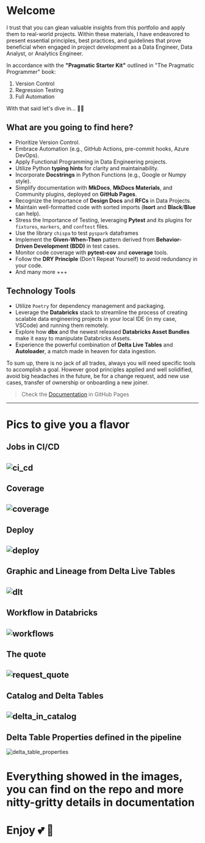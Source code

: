 # Welcome

I trust that you can glean valuable insights from this portfolio and apply them to real-world projects. Within these materials, I have endeavored to present essential principles, best practices, and guidelines that prove beneficial when engaged in project development as a Data Engineer, Data Analyst, or Analytics Engineer.

In accordance with the **"Pragmatic Starter Kit"** outlined in "The Pragmatic Programmer" book:
1. Version Control
2. Regression Testing
3. Full Automation

With that said let's dive in... 🏊‍♂️

## What are you going to find here?

- Prioritize Version Control.
- Embrace Automation (e.g., GitHub Actions, pre-commit hooks, Azure DevOps).
- Apply Functional Programming in Data Engineering projects.
- Utilize Python **typing hints** for clarity and maintainability.
- Incorporate **Docstrings** in Python Functions (e.g., Google or Numpy style).
- Simplify documentation with **MkDocs**, **MkDocs Materials**, and Community plugins, deployed on **GitHub Pages**.
- Recognize the Importance of **Design Docs** and **RFCs** in Data Projects.
- Maintain well-formatted code with sorted imports (**Isort** and **Black**/**Blue** can help).
- Stress the Importance of Testing, leveraging **Pytest** and its plugins for `fixtures`, `markers`, and `conftest` files.
- Use the library `chispa` to test `pyspark` dataframes
- Implement the **Given-When-Then** pattern derived from **Behavior-Driven Development (BDD)** in test cases.
- Monitor code coverage with **pytest-cov** and **coverage** tools.
- Follow the **DRY Principle** (Don't Repeat Yourself) to avoid redundancy in your code.
- And many more +++

## Technology Tools

- Utilize `Poetry` for dependency management and packaging.
- Leverage the **Databricks** stack to streamline the process of creating scalable data engineering projects in your local IDE (in my case, VSCode) and running them remotely.
- Explore how **dbx** and the newest released **Databricks Asset Bundles** make it easy to manipulate Databricks Assets.
- Experience the powerful combination of **Delta Live Tables** and **Autoloader**, a match made in heaven for data ingestion.


To sum up, there is no jack of all trades, always you will need specific tools to accomplish a goal.
However good principles applied and well solidified, avoid big headaches in the future, be for a change request, add new use cases, transfer of ownership or onboarding a new joiner.

> Check the [Documentation](https://doug-pires.github.io/quotes_dbx/) in GitHub Pages


---

# Pics to give you a flavor

## Jobs in CI/CD

![ci_cd](./docs/assets/ci_cd.png)
---
## Coverage
![coverage](./docs/assets/coverage.png)
---
## Deploy
![deploy](./docs/assets/deploy.png)
---
## Graphic and Lineage from Delta Live Tables
![dlt](./docs/assets/delta_live_tables.png)
---
## Workflow in Databricks
![workflows](./docs/assets/workflows.png)
---
## The quote
![request_quote](./docs/assets/request_quote.png)
---
## Catalog and Delta Tables
![delta_in_catalog](./docs/assets/delta_tables_in_catalog.png)
---
## Delta Table Properties defined in the pipeline
![delta_table_properties](./docs/assets/delta_properties.png)



# Everything showed in the images, you can find on the repo and more nitty-gritty details in documentation
# Enjoy  💕 💞


